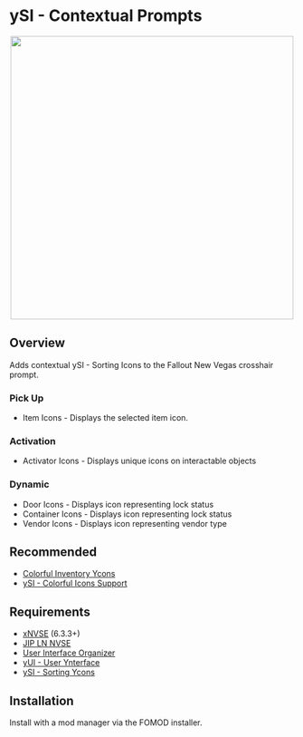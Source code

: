 # ySI - Contextual Prompts
<p align="center">
    <img height="500px" src="https://staticdelivery.nexusmods.com/mods/130/images/85117/85117-1708629200-188341122.png">
</p>


## Overview
Adds contextual ySI - Sorting Icons to the Fallout New Vegas crosshair prompt.

### Pick Up
- Item Icons - Displays the selected item icon.

### Activation
- Activator Icons - Displays unique icons on interactable objects

### Dynamic
- Door Icons - Displays icon representing lock status
- Container Icons - Displays icon representing lock status
- Vendor Icons - Displays icon representing vendor type

## Recommended
- [Colorful Inventory Ycons](https://www.nexusmods.com/newvegas/mods/78674)
- [ySI - Colorful Icons Support](https://www.nexusmods.com/newvegas/mods/85075)

## Requirements
- [xNVSE](https://www.nexusmods.com/newvegas/mods/67883) (6.3.3+)
- [JIP LN NVSE](https://www.nexusmods.com/newvegas/mods/58277)
- [User Interface Organizer](https://www.nexusmods.com/newvegas/mods/57174)
- [yUI - User Ynterface](https://www.nexusmods.com/newvegas/mods/74357)
- [ySI - Sorting Ycons](https://www.nexusmods.com/newvegas/mods/74358)

## Installation
Install with a mod manager via the FOMOD installer.